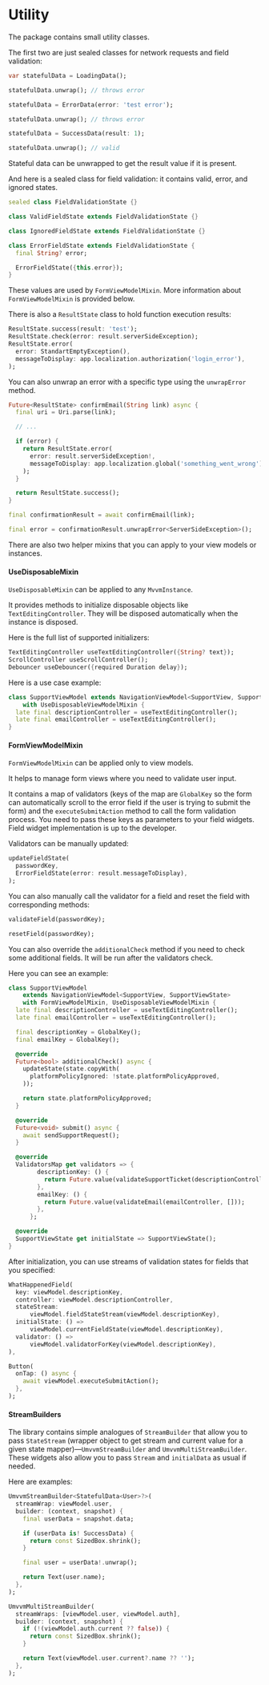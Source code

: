 # Utility

The package contains small utility classes.

The first two are just sealed classes for network requests and field validation:

```dart
var statefulData = LoadingData();

statefulData.unwrap(); // throws error

statefulData = ErrorData(error: 'test error');

statefulData.unwrap(); // throws error

statefulData = SuccessData(result: 1);

statefulData.unwrap(); // valid

```

Stateful data can be unwrapped to get the result value if it is present.

And here is a sealed class for field validation: it contains valid, error, and ignored states.

```dart
sealed class FieldValidationState {}

class ValidFieldState extends FieldValidationState {}

class IgnoredFieldState extends FieldValidationState {}

class ErrorFieldState extends FieldValidationState {
  final String? error;

  ErrorFieldState({this.error});
}
```

These values are used by `FormViewModelMixin`. More information about `FormViewModelMixin` is provided below.

There is also a `ResultState` class to hold function execution results:

```dart
ResultState.success(result: 'test');
ResultState.check(error: result.serverSideException);
ResultState.error(
  error: StandartEmptyException(),
  messageToDisplay: app.localization.authorization('login_error'),
);
```

You can also unwrap an error with a specific type using the `unwrapError` method.

```dart
Future<ResultState> confirmEmail(String link) async {
  final uri = Uri.parse(link);

  // ...

  if (error) {
    return ResultState.error(
      error: result.serverSideException!,
      messageToDisplay: app.localization.global('something_went_wrong'),
    );
  }

  return ResultState.success();
}

final confirmationResult = await confirmEmail(link);

final error = confirmationResult.unwrapError<ServerSideException>();
```

There are also two helper mixins that you can apply to your view models or instances.

#### UseDisposableMixin

`UseDisposableMixin` can be applied to any `MvvmInstance`.

It provides methods to initialize disposable objects like `TextEditingController`. They will be disposed automatically when the instance is disposed.

Here is the full list of supported initializers:

```dart
TextEditingController useTextEditingController({String? text});
ScrollController useScrollController();
Debouncer useDebouncer({required Duration delay});
```

Here is a use case example:

```dart
class SupportViewModel extends NavigationViewModel<SupportView, SupportViewState>
    with UseDisposableViewModelMixin {
  late final descriptionController = useTextEditingController();
  late final emailController = useTextEditingController();
}
```

#### FormViewModelMixin

`FormViewModelMixin` can be applied only to view models.

It helps to manage form views where you need to validate user input.

It contains a map of validators (keys of the map are `GlobalKey` so the form can automatically scroll to the error field if the user is trying to submit the form) and the `executeSubmitAction` method to call the form validation process. You need to pass these keys as parameters to your field widgets. Field widget implementation is up to the developer.

Validators can be manually updated:

```dart
updateFieldState(
  passwordKey,
  ErrorFieldState(error: result.messageToDisplay),
);
```

You can also manually call the validator for a field and reset the field with corresponding methods:

```dart
validateField(passwordKey);

resetField(passwordKey);
```

You can also override the `additionalCheck` method if you need to check some additional fields. It will be run after the validators check.

Here you can see an example:

```dart
class SupportViewModel
    extends NavigationViewModel<SupportView, SupportViewState>
    with FormViewModelMixin, UseDisposableViewModelMixin {
  late final descriptionController = useTextEditingController();
  late final emailController = useTextEditingController();

  final descriptionKey = GlobalKey();
  final emailKey = GlobalKey();

  @override
  Future<bool> additionalCheck() async {
    updateState(state.copyWith(
      platformPolicyIgnored: !state.platformPolicyApproved,
    ));

    return state.platformPolicyApproved;
  }

  @override
  Future<void> submit() async {
    await sendSupportRequest();
  }

  @override
  ValidatorsMap get validators => {
        descriptionKey: () {
          return Future.value(validateSupportTicket(descriptionController));
        },
        emailKey: () {
          return Future.value(validateEmail(emailController, []));
        },
      };

  @override
  SupportViewState get initialState => SupportViewState();
}
```

After initialization, you can use streams of validation states for fields that you specified:

```dart
WhatHappenedField(
  key: viewModel.descriptionKey,
  controller: viewModel.descriptionController,
  stateStream:
      viewModel.fieldStateStream(viewModel.descriptionKey),
  initialState: () =>
      viewModel.currentFieldState(viewModel.descriptionKey),
  validator: () =>
      viewModel.validatorForKey(viewModel.descriptionKey),
),

Button(
  onTap: () async {
    await viewModel.executeSubmitAction();
  },
);
```

#### StreamBuilders

The library contains simple analogues of `StreamBuilder` that allow you to pass `StateStream` (wrapper object to get stream and current value for a given state mapper)—`UmvvmStreamBuilder` and `UmvvmMultiStreamBuilder`. These widgets also allow you to pass `Stream` and `initialData` as usual if needed.

Here are examples:

```dart
UmvvmStreamBuilder<StatefulData<User>?>(
  streamWrap: viewModel.user,
  builder: (context, snapshot) {
    final userData = snapshot.data;

    if (userData is! SuccessData) {
      return const SizedBox.shrink();
    }

    final user = userData!.unwrap();

    return Text(user.name);
  },
);
```

```dart
UmvvmMultiStreamBuilder(
  streamWraps: [viewModel.user, viewModel.auth],
  builder: (context, snapshot) {
    if (!(viewModel.auth.current ?? false)) {
      return const SizedBox.shrink();
    }

    return Text(viewModel.user.current?.name ?? '');
  },
);
```